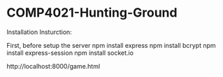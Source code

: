 # COMP4021-Hunting-Ground

Installation Insturction:

First, before setup the server
npm install express
npm install bcrypt
npm install express-session
npm install socket.io

http://localhost:8000/game.html